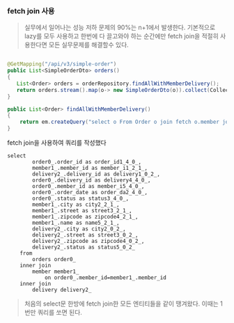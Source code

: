 ### fetch join 사용
> 실무에서 일어나는 성능 저하 문제의 90%는 n+1에서 발생한다. 
기본적으로 lazy를 모두 사용하고 한번에 다 끌고와야 하는 순간에만 fetch join을 적절히 사용한다면 모든 실무문제를 해결할수 있다. 

```java

@GetMapping("/api/v3/simple-order")
public List<SimpleOrderDto> orders()
{
   List<Order> orders = orderRepository.findAllWithMemberDelivery();
   return orders.stream().map(o-> new SimpleOrderDto(o)).collect(Collectors.toList());
}

public List<Order> findAllWithMemberDelivery()
{
    return em.createQuery("select o From Order o join fetch o.member join fetch o.delivery, Order.class).getResultList();
}
```
fetch join을 사용하여 쿼리를 작성했다
```shell
select
        order0_.order_id as order_id1_4_0_,
        member1_.member_id as member_i1_2_1_,
        delivery2_.delivery_id as delivery1_0_2_,
        order0_.delivery_id as delivery4_4_0_,
        order0_.member_id as member_i5_4_0_,
        order0_.order_date as order_da2_4_0_,
        order0_.status as status3_4_0_,
        member1_.city as city2_2_1_,
        member1_.street as street3_2_1_,
        member1_.zipcode as zipcode4_2_1_,
        member1_.name as name5_2_1_,
        delivery2_.city as city2_0_2_,
        delivery2_.street as street3_0_2_,
        delivery2_.zipcode as zipcode4_0_2_,
        delivery2_.status as status5_0_2_ 
    from
        orders order0_ 
    inner join
        member member1_ 
            on order0_.member_id=member1_.member_id 
    inner join
        delivery delivery2_ 
```
> 처음의 select문 한방에 fetch join한 모든 엔티티들을 같이 땡겨왔다. 이때는 1번만 쿼리를 쏘면 된다. 
